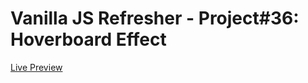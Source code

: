 # Vanilla JS Refresher - Project#36: Hoverboard Effect
[Live Preview](https://valyndsilva.github.io/vanillajs-hoverboard-effect/)
